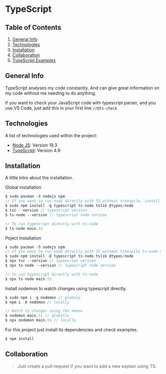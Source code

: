 # TypeScript

## Table of Contents

1. [General Info](#general-info)
2. [Technologies](#technologies)
3. [Installation](#installation)
4. [Collaboration](#collaboration)
5. [TypeScript Examples](TYPESCRIPT.md)
<!-- 5. [FAQs](#faqs) -->

## General Info

TypeScript analyses my code constantly. And can give great information on my code without me needing to do anything.

If you want to check your JavaScript code with typescript parser, and you use VS Code, just add this in your first line
`//@ts-check`

<!-- ### Screenshot -->

## Technologies

A list of technologies used within the project:

- [Node JS](https://nodejs.org/en/download/package-manager/#arch-linux): Version 19.3
- [TypeScript](https://www.typescriptlang.org/): Version 4.9

## Installation

A little intro about the installation.

Global installation

```javascript
$ sudo pacman -S nodejs npm
// If you want to run node directly with TS without transpile, install ts-node and tslib
$ sudo npm install -g typescript ts-node tslib @types/node
$ tsc --version // typescript version
$ ts-node --version // typescript node version

// To run typescript directly with ts-node
$ ts-node main.ts
```

Poject installation

```javascript
$ sudo pacman -S nodejs npm
// If you want to run node directly with TS without transpile ts-node main.ts, install ts-node and tslib
$ sudo npm install -D typescript ts-node tslib @types/node
$ npx tsc --version // typescript version
$ npx ts-node --version // typescript node version

// To run typescript directly with ts-node
$ npx ts-node main.ts
```

Install nodemon to watch changes using typescript directly.

```javascript
$ sudo npm i -g nodemon // globaly
$ npm i -D nodemon // locally

// Watch ts changes using the demon
$ nodemon main.ts // globally
$ npx nodemon main.ts // locally
```

For this project just install its dependencies and check examples.

```javascript
$ npm install
```

<!-- Side information: To use the application in a special environment use `lorem ipsum` to start -->

## Collaboration

> Just create a pull request if you want to add a new explain using TS.

<!-- ## FAQs

---

A list of frequently asked questions

1. **This is a question in bold**
   Answer of the first question with _italic words_.
2. **Second question in bold**
   To answer this question we use an unordered list:

- First point
- Second Point
- Third point

3. **Third question in bold**
   Answer of the third question with _italic words_.
4. **Fourth question in bold**
   | Headline 1 in the tablehead | Headline 2 in the tablehead | Headline 3 in the tablehead |
   |:--------------|:-------------:|--------------:|
   | text-align left | text-align center | text-align right | -->
